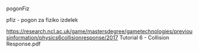 pogonFiz

pfiz - pogon za fiziko izdelek

https://research.ncl.ac.uk/game/mastersdegree/gametechnologies/previousinformation/physics6collisionresponse/2017 Tutorial 6 - Collision Response.pdf